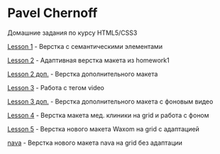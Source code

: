 # Pavel Chernoff
Домашние задания по курсу HTML5/CSS3

[Lesson 1](https://underwerse.github.io/homework1/ "Домашнее задание к 1 и 2 уроку") - Верстка с семантическими элементами

[Lesson 2](https://underwerse.github.io/homework2/ "Домашнее задание к 1 и 2 уроку") - Адаптивная верстка макета из homework1

[Lesson 2 доп.](https://underwerse.github.io/homework2-1/ "Домашнее задание ко 2 уроку") - Верстка дополнительного макета

[Lesson 3](https://underwerse.github.io/homework3/ "Домашнее задание к 3 уроку") - Работа с тегом video

[Lesson 3 доп.](https://underwerse.github.io/homework3-1/ "Домашнее задание к 3 уроку") - Верстка дополнительного макета с фоновым видео

[Lesson 4](https://underwerse.github.io/homework4/ "Домашнее задание к 4 уроку") - Верстка макета мед. клиники на grid и работа с фоном

[Lesson 5](https://underwerse.github.io/homework5/ "Домашнее задание к 5 уроку") - Верстка нового макета Waxom на grid с адаптацией


[nava](https://underwerse.github.io/nava/ "Макет nava") - Верстка нового макета nava на grid без адаптации
